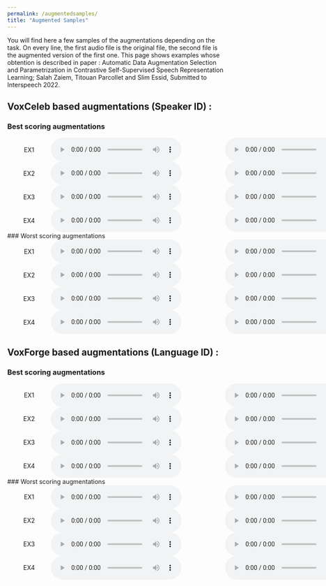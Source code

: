 ```yaml
---
permalink: /augmentedsamples/
title: "Augmented Samples"
---
```


You will find here a few samples of the augmentations depending on the task. On every line, the first audio file is the original file, the second file is the augmented version of the first one. This page shows examples whose obtention is described in paper : 
Automatic Data Augmentation Selection and Parametrization in Contrastive Self-Supervised Speech Representation Learning; Salah Zaiem, Titouan Parcollet and Slim Essid, Submitted to Interspeech 2022.


## VoxCeleb based augmentations (Speaker ID) : 

### Best scoring augmentations

<html>
<style type="text/css"> .grid-container { display: grid; grid-template-columns: 100px auto 100px auto; } .grid-item { display: flex; align-items: center; justify-content: center; }</style>
<div class="grid-container"><div class="grid-item"> EX1</div><div class="grid-item"> <audio controls=""> <source src="../audio/id10128_GXCBxopWtAU_00007.wav" type="audio/wav"> Your browser does not support the audio element. </audio></div><div class="grid-item"></div><div class="grid-item"><audio controls=""> <source src="../audio/id10128_GXCBxopWtAU_00007good.wav" type="audio/wav" />
 </audio></div></div>
</html>
<html>
<style type="text/css"> .grid-container { display: grid; grid-template-columns: 100px auto 100px auto; } .grid-item { display: flex; align-items: center; justify-content: center; }</style>
<div class="grid-container"><div class="grid-item"> EX2</div><div class="grid-item"> <audio controls=""> <source src="../audio/id10482_XBHw-TNznw4_00020.wav" type="audio/wav"> Your browser does not support the audio element. </audio></div><div class="grid-item"></div><div class="grid-item"><audio controls=""> <source src="../audio/id10482_XBHw-TNznw4_00020good.wav" type="audio/wav" />
 </audio></div></div>
</html>
<html>
<style type="text/css"> .grid-container { display: grid; grid-template-columns: 100px auto 100px auto; } .grid-item { display: flex; align-items: center; justify-content: center; }</style>
<div class="grid-container"><div class="grid-item"> EX3</div><div class="grid-item"> <audio controls=""> <source src="../audio/id10725_y8QT8u3zCok_00006.wav" type="audio/wav"> Your browser does not support the audio element. </audio></div><div class="grid-item"></div><div class="grid-item"><audio controls=""> <source src="../audio/id10725_y8QT8u3zCok_00006good.wav" type="audio/wav" />
 </audio></div></div>
</html>

<html>
<style type="text/css"> .grid-container { display: grid; grid-template-columns: 100px auto 100px auto; } .grid-item { display: flex; align-items: center; justify-content: center; }</style>
<div class="grid-container"><div class="grid-item"> EX4</div><div class="grid-item"> <audio controls=""> <source src="../audio/id11150_zB6twR-rIKQ_00003.wav" type="audio/wav"> Your browser does not support the audio element. </audio></div><div class="grid-item"></div><div class="grid-item"><audio controls=""> <source src="../audio/id11150_zB6twR-rIKQ_00003good.wav" type="audio/wav" />
 </audio></div></div>
</html>
### Worst scoring augmentations
<html>
<style type="text/css"> .grid-container { display: grid; grid-template-columns: 100px auto 100px auto; } .grid-item { display: flex; align-items: center; justify-content: center; }</style>
<div class="grid-container"><div class="grid-item"> EX1</div><div class="grid-item"> <audio controls=""> <source src="../audio/id10128_GXCBxopWtAU_00007.wav" type="audio/wav"> Your browser does not support the audio element. </audio></div><div class="grid-item"></div><div class="grid-item"><audio controls=""> <source src="../audio/id10128_GXCBxopWtAU_00007bad.wav" type="audio/wav" />
 </audio></div></div>
</html>
<html>
<style type="text/css"> .grid-container { display: grid; grid-template-columns: 100px auto 100px auto; } .grid-item { display: flex; align-items: center; justify-content: center; }</style>
<div class="grid-container"><div class="grid-item"> EX2</div><div class="grid-item"> <audio controls=""> <source src="../audio/id10482_XBHw-TNznw4_00020.wav" type="audio/wav"> Your browser does not support the audio element. </audio></div><div class="grid-item"></div><div class="grid-item"><audio controls=""> <source src="../audio/id10482_XBHw-TNznw4_00020bad.wav" type="audio/wav" />
 </audio></div></div>
</html>
<html>
<style type="text/css"> .grid-container { display: grid; grid-template-columns: 100px auto 100px auto; } .grid-item { display: flex; align-items: center; justify-content: center; }</style>
<div class="grid-container"><div class="grid-item"> EX3</div><div class="grid-item"> <audio controls=""> <source src="../audio/id10725_y8QT8u3zCok_00006.wav" type="audio/wav"> Your browser does not support the audio element. </audio></div><div class="grid-item"></div><div class="grid-item"><audio controls=""> <source src="../audio/id10725_y8QT8u3zCok_00006bad.wav" type="audio/wav" />
 </audio></div></div>
</html>

<html>
<style type="text/css"> .grid-container { display: grid; grid-template-columns: 100px auto 100px auto; } .grid-item { display: flex; align-items: center; justify-content: center; }</style>
<div class="grid-container"><div class="grid-item"> EX4</div><div class="grid-item"> <audio controls=""> <source src="../audio/id11150_zB6twR-rIKQ_00003.wav" type="audio/wav"> Your browser does not support the audio element. </audio></div><div class="grid-item"></div><div class="grid-item"><audio controls=""> <source src="../audio/id11150_zB6twR-rIKQ_00003bad.wav" type="audio/wav" />
 </audio></div></div>
</html>

## VoxForge based augmentations (Language ID) :

### Best scoring augmentations
<html>
<style type="text/css"> .grid-container { display: grid; grid-template-columns: 100px auto 100px auto; } .grid-item { display: flex; align-items: center; justify-content: center; }</style>
<div class="grid-container"><div class="grid-item"> EX1</div><div class="grid-item"> <audio controls=""> <source src="../audio/vf_french_oeildefeu-20160601-czw_fr-sb-13.wav" type="audio/wav"> Your browser does not support the audio element. </audio></div><div class="grid-item"></div><div class="grid-item"><audio controls=""> <source src="../audio/vf_french_oeildefeu-20160601-czw_fr-sb-13good.wav" type="audio/wav" />
 </audio></div></div>
</html>
<html>
<style type="text/css"> .grid-container { display: grid; grid-template-columns: 100px auto 100px auto; } .grid-item { display: flex; align-items: center; justify-content: center; }</style>
<div class="grid-container"><div class="grid-item"> EX2</div><div class="grid-item"> <audio controls=""> <source src="../audio/vf_french_phil_be-20100528-xkn_fr-sb-524.wav" type="audio/wav"> Your browser does not support the audio element. </audio></div><div class="grid-item"></div><div class="grid-item"><audio controls=""> <source src="../audio/vf_french_phil_be-20100528-xkn_fr-sb-524good.wav" type="audio/wav" />
 </audio></div></div>
</html>
<html>
<style type="text/css"> .grid-container { display: grid; grid-template-columns: 100px auto 100px auto; } .grid-item { display: flex; align-items: center; justify-content: center; }</style>
<div class="grid-container"><div class="grid-item"> EX3</div><div class="grid-item"> <audio controls=""> <source src="../audio/vf_italian_codex-20140403-dxg-it-1155.wav" type="audio/wav"> Your browser does not support the audio element. </audio></div><div class="grid-item"></div><div class="grid-item"><audio controls=""> <source src="../audio/vf_italian_codex-20140403-dxg-it-1155good.wav" type="audio/wav" />
 </audio></div></div>
</html>

<html>
<style type="text/css"> .grid-container { display: grid; grid-template-columns: 100px auto 100px auto; } .grid-item { display: flex; align-items: center; justify-content: center; }</style>
<div class="grid-container"><div class="grid-item"> EX4</div><div class="grid-item"> <audio controls=""> <source src="../audio/vf_spanish_TERIM-20110526-jyo-es-0034.wav" type="audio/wav"> Your browser does not support the audio element. </audio></div><div class="grid-item"></div><div class="grid-item"><audio controls=""> <source src="../audio/vf_spanish_TERIM-20110526-jyo-es-0034good.wav" type="audio/wav" />
 </audio></div></div>
</html>
### Worst scoring augmentations
<html>
<style type="text/css"> .grid-container { display: grid; grid-template-columns: 100px auto 100px auto; } .grid-item { display: flex; align-items: center; justify-content: center; }</style>
<div class="grid-container"><div class="grid-item"> EX1</div><div class="grid-item"> <audio controls=""> <source src="../audio/vf_french_oeildefeu-20160601-czw_fr-sb-13.wav" type="audio/wav"> Your browser does not support the audio element. </audio></div><div class="grid-item"></div><div class="grid-item"><audio controls=""> <source src="../audio/vf_french_oeildefeu-20160601-czw_fr-sb-13bad.wav" type="audio/wav" />
 </audio></div></div>
</html>
<html>
<style type="text/css"> .grid-container { display: grid; grid-template-columns: 100px auto 100px auto; } .grid-item { display: flex; align-items: center; justify-content: center; }</style>
<div class="grid-container"><div class="grid-item"> EX2</div><div class="grid-item"> <audio controls=""> <source src="../audio/vf_french_phil_be-20100528-xkn_fr-sb-524.wav" type="audio/wav"> Your browser does not support the audio element. </audio></div><div class="grid-item"></div><div class="grid-item"><audio controls=""> <source src="../audio/vf_french_phil_be-20100528-xkn_fr-sb-524bad.wav" type="audio/wav" />
 </audio></div></div>
</html>
<html>
<style type="text/css"> .grid-container { display: grid; grid-template-columns: 100px auto 100px auto; } .grid-item { display: flex; align-items: center; justify-content: center; }</style>
<div class="grid-container"><div class="grid-item"> EX3</div><div class="grid-item"> <audio controls=""> <source src="../audio/vf_italian_codex-20140403-dxg-it-1155.wav" type="audio/wav"> Your browser does not support the audio element. </audio></div><div class="grid-item"></div><div class="grid-item"><audio controls=""> <source src="../audio/vf_italian_codex-20140403-dxg-it-1155bad.wav" type="audio/wav" />
 </audio></div></div>
</html>

<html>
<style type="text/css"> .grid-container { display: grid; grid-template-columns: 100px auto 100px auto; } .grid-item { display: flex; align-items: center; justify-content: center; }</style>
<div class="grid-container"><div class="grid-item"> EX4</div><div class="grid-item"> <audio controls=""> <source src="../audio/vf_spanish_TERIM-20110526-jyo-es-0034.wav" type="audio/wav"> Your browser does not support the audio element. </audio></div><div class="grid-item"></div><div class="grid-item"><audio controls=""> <source src="../audio/vf_spanish_TERIM-20110526-jyo-es-0034bad.wav" type="audio/wav" />
 </audio></div></div>
</html>

